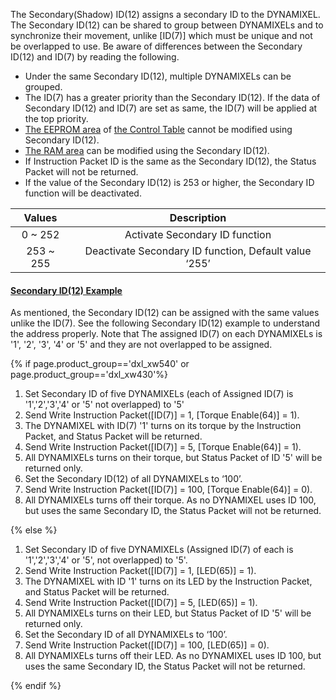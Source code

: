 The Secondary(Shadow) ID(12) assigns a secondary ID to the DYNAMIXEL.  
The Secondary ID(12) can be shared to group between DYNAMIXELs and to synchronize their movement, unlike [ID(7)] which must be unique and not be overlapped to use. 
Be aware of differences between the Secondary ID(12) and ID(7) by reading the following.
- Under the same Secondary ID(12), multiple DYNAMIXELs can be grouped. 
- The ID(7) has a greater priority than the Secondary ID(12). If the data of Secondary ID(12) and ID(7) are set as same, the ID(7) will be applied at the top priority.
- [The EEPROM area](#control-table-of-eeprom-area) of [the Control Table](#control-table) cannot be modified using Secondary ID(12). 
- [The RAM area](#control-table-of-ram-area) can be modified using the Secondary ID(12).
- If Instruction Packet ID is the same as the Secondary ID(12), the Status Packet will not be returned.
- If the value of the Secondary ID(12) is 253 or higher, the Secondary ID function will be deactivated.

|  Values   |                      Description                      |
|:---------:|:-----------------------------------------------------:|
|  0 ~ 252  |            Activate Secondary ID function             |
| 253 ~ 255 | Deactivate Secondary ID function, Default value ‘255’ |

#### [Secondary ID(12) Example](#secondary-id12-example) 

As mentioned, the Secondary ID(12) can be assigned with the same values unlike the ID(7).
See the following Secondary ID(12) example to understand the address properly. Note that The assigned ID(7) on each DYNAMIXELs is '1', '2', '3', '4' or '5' and they are not overlapped to be assigned.

{% if page.product_group=='dxl_xw540' or page.product_group=='dxl_xw430'%}

1. Set Secondary ID of five DYNAMIXELs (each of Assigned ID(7)  is '1','2','3','4' or '5' not overlapped) to '5'
2. Send Write Instruction Packet([ID(7)] = 1, [Torque Enable(64)] = 1).
3. The DYNAMIXEL with ID(7) '1' turns on its torque by the Instruction Packet, and Status Packet will be returned.
4. Send Write Instruction Packet([ID(7)] = 5, [Torque Enable(64)] = 1).
5. All DYNAMIXELs turns on their torque, but Status Packet of ID '5' will be returned only.
6. Set the Secondary ID(12) of all DYNAMIXELs to ‘100’.
7. Send Write Instruction Packet([ID(7)] = 100, [Torque Enable(64)] = 0).
8. All DYNAMIXELs turns off their torque. As no DYNAMIXEL uses ID 100, but uses the same Secondary ID, the Status Packet will not be returned.

{% else %}

1. Set Secondary ID of five DYNAMIXELs (Assigned ID(7) of each is '1','2','3','4' or '5', not overlapped) to '5'.
2. Send Write Instruction Packet([ID(7)] = 1, [LED(65)] = 1).
3. The DYNAMIXEL with ID '1' turns on its LED by the Instruction Packet, and Status Packet will be returned.
4. Send Write Instruction Packet([ID(7)] = 5, [LED(65)] = 1).
5. All DYNAMIXELs turns on their LED, but Status Packet of ID '5' will be returned only.
6. Set the Secondary ID of all DYNAMIXELs to ‘100’.
7. Send Write Instruction Packet([ID(7)] = 100, [LED(65)] = 0).
8. All DYNAMIXELs turns off their LED. As no DYNAMIXEL uses ID 100, but uses the same Secondary ID, the Status Packet will not be returned.

{% endif %}
